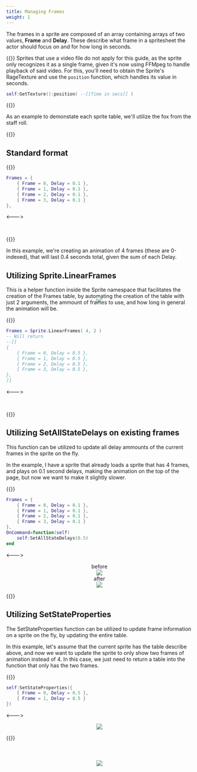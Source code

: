 ```yaml
---
title: Managing Frames
weight: 1
---
```


The frames in a sprite are composed of an array containing arrays of two values, **Frame** and **Delay**. These describe what frame in a spritesheet the actor should focus on and for how long in seconds.

{{<hint type="important">}}
Sprites that use a video file do not apply for this guide, as the sprite only recognizes it as a single frame, given it's now using FFMpeg to handle playback of said video. For this, you'll need to obtain the Sprite's RageTexture and use the `position` function, which handles its value in seconds.

```lua
self:GetTexture():position( --[[Time in secs]] )
```
{{</hint>}}

As an example to demonstate each sprite table, we'll utilize the fox from the staff roll.

{{<toc>}}

## Standard format

{{<columns>}}
```lua
Frames = {
	{ Frame = 0, Delay = 0.1 },
	{ Frame = 1, Delay = 0.1 },
	{ Frame = 2, Delay = 0.1 },
	{ Frame = 3, Delay = 0.1 }
},
```
<--->
<div style="position: relative; top: 5%">
<center>

![](/theming/sprite/fox.gif)

</center>
</div>
{{</columns>}}

In this example, we're creating an animation of 4 frames (these are 0-indexed), that will last 0.4 seconds total, given the sum of each Delay.

## Utilizing Sprite.LinearFrames

This is a helper function inside the Sprite namespace that facilitates the creation of the Frames table, by automating the creation of the table with just 2 arguments, the ammount of frames to use, and how long in general the animation will be.

{{<columns>}}
```lua
Frames = Sprite.LinearFrames( 4, 2 )
-- Will return
--[[
{
	{ Frame = 0, Delay = 0.5 },
	{ Frame = 1, Delay = 0.5 },
	{ Frame = 2, Delay = 0.5 },
	{ Frame = 3, Delay = 0.5 },
},
]]
```
<--->
<div style="position: relative; top: 25%">
<center>

![](/theming/sprite/fox-4.gif)

</center>
</div>
{{</columns>}}

## Utilizing SetAllStateDelays on existing frames

This function can be utilized to update all delay ammounts of the current frames in the sprite on the fly.

In the example, I have a sprite that already loads a sprite that has 4 frames, and plays on 0.1 second delays, making the animation on the top of the page, but now we want to make it slightly slower.

{{<columns>}}
```lua
Frames = {
	{ Frame = 0, Delay = 0.1 },
	{ Frame = 1, Delay = 0.1 },
	{ Frame = 2, Delay = 0.1 },
	{ Frame = 3, Delay = 0.1 }
},
OnCommand=function(self)
	self:SetAllStateDelays(0.5)
end
```
<--->
<center>

before<br>
![](/theming/sprite/fox.gif)<br>
after<br>
![](/theming/sprite/fox-4.gif)

</center>
{{</columns>}}

## Utilizing SetStateProperties

The SetStateProperties function can be utilized to update frame information on a sprite on the fly, by updating the entire table.

In this example, let's assume that the current sprite has the table describe above, and now we want to update the sprite to only show two frames of animation instead of 4. In this case, we just need to return a table into the function that only has the two frames.

{{<columns>}}
```lua
self:SetStateProperties({
	{ Frame = 0, Delay = 0.5 },
	{ Frame = 1, Delay = 0.5 }
})
```
<--->
<center>

![](/theming/sprite/fox-2.gif)

</center>
{{</columns>}}